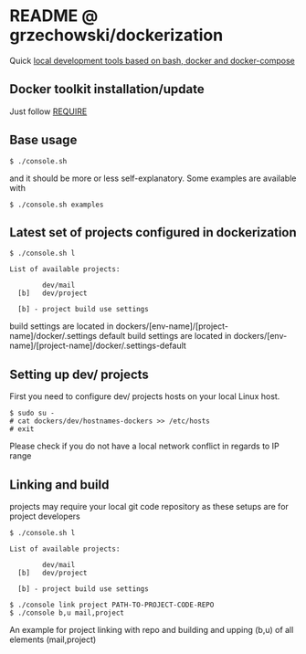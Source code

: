 # README @ grzechowski/dockerization

Quick [local development tools based on bash, docker and docker-compose](https://github.com/grzechowski/dockerization)

## Docker toolkit installation/update

Just follow [REQUIRE](REQUIRE.md)

## Base usage

  ```
  $ ./console.sh
  ```

  and it should be more or less self-explanatory. Some examples are available with

  ```
  $ ./console.sh examples
  ```

## Latest set of projects configured in dockerization

  ```
  $ ./console.sh l

  List of available projects:

          dev/mail
    [b]   dev/project

    [b] - project build use settings

  ```

build settings are located in dockers/[env-name]/[project-name]/docker/.settings
default build settings are located in dockers/[env-name]/[project-name]/docker/.settings-default

## Setting up dev/ projects

First you need to configure dev/ projects hosts on your local Linux host.

 ```
 $ sudo su -
 # cat dockers/dev/hostnames-dockers >> /etc/hosts
 # exit
 ```

Please check if you do not have a local network conflict in regards to IP range

## Linking and build

projects may require your local git code repository as these setups are for project developers

```
$ ./console.sh l

List of available projects:

        dev/mail
  [b]   dev/project

  [b] - project build use settings

$ ./console link project PATH-TO-PROJECT-CODE-REPO
$ ./console b,u mail,project

```

An example for project linking with repo and building and upping (b,u) of all elements (mail,project)
